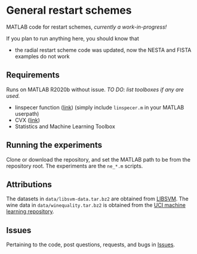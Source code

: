 # General restart schemes

MATLAB code for restart schemes, *currently a work-in-progress!*

If you plan to run anything here, you should know that

- the radial restart scheme code was updated, now the NESTA and FISTA examples do not work

## Requirements

Runs on MATLAB R2020b without issue. *TO DO: list toolboxes if any are used.*

- linspecer function ([link](https://www.mathworks.com/matlabcentral/fileexchange/42673-beautiful-and-distinguishable-line-colors-colormap)) (simply include `linspecer.m` in your MATLAB userpath)
- CVX ([link](http://cvxr.com/cvx))
- Statistics and Machine Learning Toolbox

## Running the experiments

Clone or download the repository, and set the MATLAB path to be from the repository root. 
The experiments are the `ne_*.m` scripts.

## Attributions

The datasets in `data/libsvm-data.tar.bz2` are obtained from [LIBSVM](https://www.csie.ntu.edu.tw/~cjlin/libsvmtools/datasets/). The wine data in `data/winequality.tar.bz2` is obtained from the [UCI machine learning repository](https://www.csie.ntu.edu.tw/~cjlin/libsvmtools/datasets/).

## Issues

Pertaining to the code, post questions, requests, and bugs in [Issues](https://github.com/mneyrane/restart-schemes/issues).
